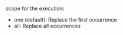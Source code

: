 scope for the execution:

- one (default): Replace the first occurrence
- all: Replace all occurrences